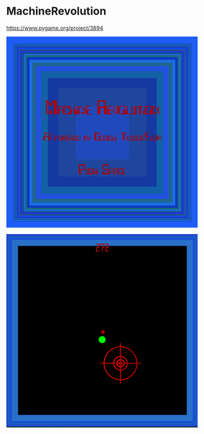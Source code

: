 # MachineRevolution

https://www.pygame.org/project/3894

![alt text](https://raw.githubusercontent.com/lsmanoel/MachineRevolution/master/start_frame.png)

![alt text](https://raw.githubusercontent.com/lsmanoel/MachineRevolution/master/play_frame.png)